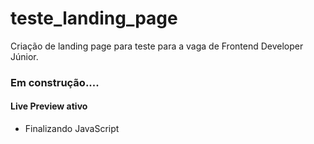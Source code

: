 # teste_landing_page
Criação de landing page para teste para a vaga de Frontend Developer Júnior.


### Em construção....

#### Live Preview ativo

- Finalizando JavaScript
